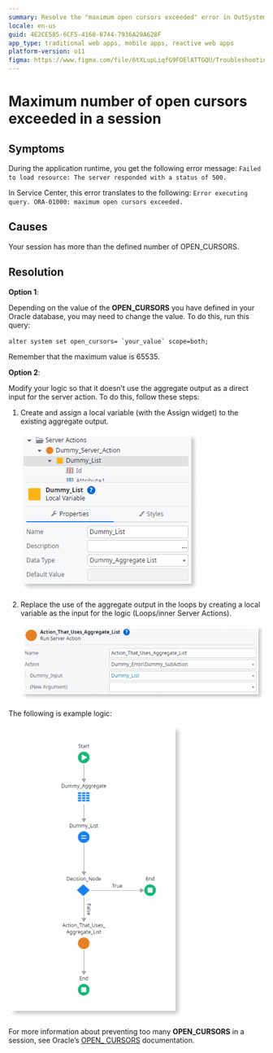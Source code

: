 ```yaml
---
summary: Resolve the "maximum open cursors exceeded" error in OutSystems 11 (O11) by adjusting Oracle settings or application logic.
locale: en-us
guid: 4E2CE585-6CF5-4168-8744-7936A29A628F
app_type: traditional web apps, mobile apps, reactive web apps
platform-version: o11
figma: https://www.figma.com/file/6tXLupLiqfG9FOElATTGQU/Troubleshooting?node-id=2784:4339
---
```


# Maximum number of open cursors exceeded in a session

## Symptoms

During the application runtime, you get the following error message: ``Failed to load resource: The server responded with a status of 500.``

In Service Center, this error translates to the following: ``Error executing query. ORA-01000: maximum open cursors exceeded.``

## Causes

Your session has more than the defined number of OPEN_CURSORS.

## Resolution

**Option 1**: 

Depending on the value of the **OPEN_CURSORS** you have defined in your Oracle database, you may need to change the value. To do this, run this query:

``alter system set open_cursors= `your_value` scope=both;``

Remember that the maximum value is 65535.

**Option 2**: 

Modify your logic so that it doesn’t use the aggregate output as a direct input for the server action. To do this, follow these steps: 

1. Create and assign a local variable (with the Assign widget) to the existing aggregate output. 

    ![Screenshot showing the process of creating and assigning a local variable in a development environment.](images/create-local-variable-ss.png "Creating a Local Variable in the Development Environment")

1. Replace the use of the aggregate output in the loops by creating a local variable as the input for the logic (Loops/inner Server Actions).

    ![Screenshot illustrating how to replace the use of aggregate output with a local variable in server action logic.](images/replace-aggregate-ss.png "Replacing Aggregate Output with Local Variable")

The following is example logic:

![Flowchart screenshot depicting an example logic flow with a decision node and actions using a local variable.](images/example-logic-ss.png "Example Logic Flow")

For more information about preventing too many **OPEN_CURSORS** in a session, see Oracle’s [OPEN_ CURSORS](https://docs.oracle.com/en/database/oracle/oracle-database/19/refrn/OPEN_CURSORS.html#GUID-FAFD1247-06E5-4E64-917F-AEBD4703CF40) documentation.
 